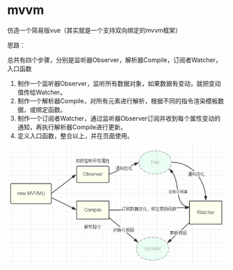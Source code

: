 # mvvm
仿造一个简易版vue（其实就是一个支持双向绑定的mvvm框架）

思路：

总共有四个步骤，分别是监听器Observer，解析器Compile，订阅者Watcher，入口函数

1. 制作一个监听器Observer，监听所有数据对象，如果数据有变动，就把变动值传给Watcher。
2. 制作一个解析器Compile，对所有元素进行解析，根据不同的指令渲染模板数据，或绑定函数。
3. 制作一个订阅者Watcher，通过监听器Observer订阅并收到每个属性变动的通知，再执行解析器Compile进行更新。
4. 定义入口函数，整合以上，并在页面使用。

![思路图](https://github.com/jiangjiax/mvvm/blob/master/img/%E6%80%9D%E8%B7%AF%E5%9B%BE.png?raw=true)
